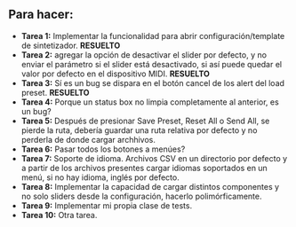 ## Para hacer:

* **Tarea 1:** Implementar la funcionalidad para abrir configuración/template de sintetizador. **RESUELTO**
* **Tarea 2:** agregar la opción de desactivar el slider por defecto, y no enviar el parámetro si el slider está desactivado, si así puede quedar el valor por defecto en el dispositivo MIDI. **RESUELTO**
* **Tarea 3:** Sí es un bug se dispara en el botón cancel de los alert del load preset. **RESUELTO**
* **Tarea 4:** Porque un status box no limpia completamente al anterior, es un bug? 
* **Tarea 5:** Después de presionar Save Preset, Reset All o Send All, se pierde la ruta, debería guardar una ruta relativa por defecto y no perderla de donde cargar archhivos. 
* **Tarea 6:** Pasar todos los botones a menúes? 
* **Tarea 7:** Soporte de idioma. Archivos CSV en un directorio por defecto y a partir de los archivos presentes cargar idiomas soportados en un menú, si no hay idioma, inglés por defecto. 
* **Tarea 8:** Implementar la capacidad de cargar distintos componentes y no solo sliders desde la configuración, hacerlo polimórficamente.
* **Tarea 9:** Implementar mi propia clase de tests.
* **Tarea 10:** Otra tarea.